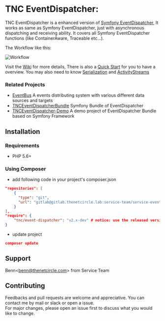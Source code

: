 # TNC EventDispatcher:

TNC EventDispatcher is a enhanced version of [Symfony EventDispatcher](https://symfony.com/doc/current/components/event_dispatcher.html), It works as same as Symfony EventDispatcher, just with asynchronous dispatching and receiving ability. It covers all Symfony EventDispatcher functions (like ContainerAware, Traceable etc...).

The Workflow like this:

![Workflow](http://gitlab.thenetcircle.lab/service-team/service-eventdispatcher/uploads/ae847041f3bb46d379c98701f9ada076/EventDispatcher_Diagram.png)

Visit the [Wiki](http://gitlab/service-team/service-eventdispatcher/wikis/home) for more details, There is also a [Quick Start](http://gitlab/service-team/service-eventdispatcher/wikis/quickstart) for you to have a overview.
You may also need to know [Serialization](http://gitlab/service-team/service-eventdispatcher/wikis/serialization) and [ActivityStreams](http://gitlab/service-team/service-eventdispatcher/wikis/activity-streams)

### Related Projects

- [EventBus](https://github.com/thenetcircle/event-bus) A events distributing system with various different data sources and targets 
- [TNCEventDispatcherBundle](http://gitlab/service-team/bundle-eventdispatcher) Symfony Bundle of EventDispatcher
- [TNCEventDispatcher-Demo](http://gitlab/service-team/eventdispatcher-demo) A demo project of EventDispatcher Bundle based on Symfony Framework

## Installation

### Requirements

- PHP 5.6+

### Using Composer

- add following code in your project's composer.json

```json
"repositories": [
    {
      "type": "git",
      "url": "gitlab@gitlab.thenetcircle.lab:service-team/service-eventdispatcher.git"
    }
],
"require": {
    "tnc/event-dispatcher": "v2.x-dev" # notice: use the released version for prod
}
```

- update project

```json
composer update
```

## Support

Benn<<benn@thenetcircle.com>> from Service Team

## Contributing
Feedbacks and pull requests are welcome and appreciative. You can contact me by mail or slack or open a issue.   
For major changes, please open an issue first to discuss what you would like to change.